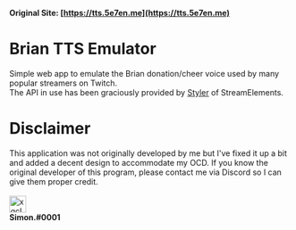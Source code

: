 <b>Original Site: [https://tts.5e7en.me](https://tts.5e7en.me)</b>

# Brian TTS Emulator

Simple web app to emulate the Brian donation/cheer voice used by many popular streamers on Twitch. 
<br />
The API in use has been graciously provided by <a href="https://github.com/styler" target="blank_">Styler</a> of StreamElements.

# Disclaimer

This application was not originally developed by me but I've fixed it up a bit and added a decent design to accommodate my OCD.
If you know the original developer of this program, please contact me via Discord so I can give them proper credit.
<br>
<br>
<img src="https://tts.5E7EN.me/xqcL.png" alt="xqcL" height="30" width="30">
<br>
<b>Simon.#0001</b>
